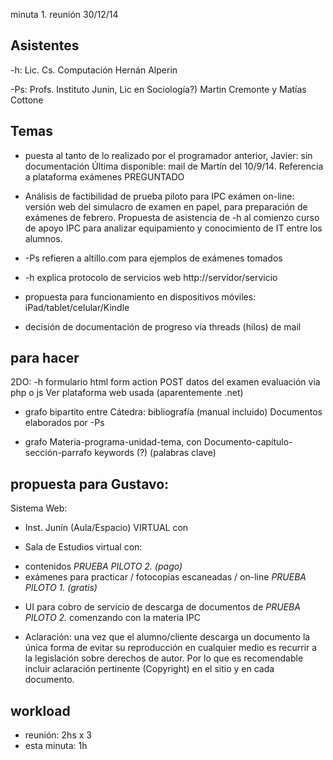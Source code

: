 minuta 1.  reunión 30/12/14

Asistentes
----
-h: Lic. Cs. Computación Hernán Alperin

-Ps: Profs. Instituto Junin, 
Lic en Sociología?) Martin Cremonte y Matías Cottone

Temas
----

- puesta al tanto de lo realizado por el programador anterior, Javier: sin documentación Última disponible: mail de Martín del 10/9/14.  Referencia a plataforma exámenes PREGUNTADO

- Análisis de factibilidad de prueba piloto para IPC
exámen on-line: versión web del simulacro de examen en papel,
para preparación de exámenes de febrero. 
Propuesta de asistencia de -h al comienzo curso de apoyo IPC para analizar equipamiento y conocimiento de IT entre los alumnos.

- -Ps refieren a altillo.com para ejemplos de exámenes tomados

- -h explica protocolo de servicios web
http://servidor/servicio

- propuesta para funcionamiento en dispositivos móviles: iPad/tablet/celular/Kindle

- decisión de documentación de progreso vía threads (hilos) de mail

para hacer
----
2DO: -h
formulario html form action POST datos del examen
evaluación via php o js
Ver plataforma web usada (aparentemente .net)

- grafo bipartito entre
 Cátedra: bibliografía (manual incluido)
 Documentos elaborados por -Ps

- grafo
 Materia-programa-unidad-tema, con
 Documento-capítulo-sección-parrafo
 keywords (?) (palabras clave)

propuesta para Gustavo:
----

Sistema Web:
- Inst. Junín (Aula/Espacio) VIRTUAL
con 
 + Sala de Estudios virtual con:
  * contenidos *PRUEBA PILOTO 2. (pago)*
  * exámenes para practicar
   / fotocopias escaneadas
   / on-line *PRUEBA PILOTO 1. (gratis)* 
 + UI para cobro de servicio de descarga de documentos
  de *PRUEBA PILOTO 2.*
comenzando con la materia IPC

- Aclaración: una vez que el alumno/cliente descarga un documento la única forma de evitar su reproducción en cualquier medio es recurrir a la legislación sobre derechos de autor.
Por lo que es recomendable incluir aclaración pertinente (Copyright) en el sitio y en cada documento. 


workload  
----
- reunión: 2hs x 3
- esta minuta: 1h 
